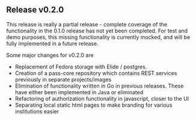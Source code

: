 ## Release v0.2.0

This release is really a partial release - complete coverage of the functionality in the 0.1.0 release 
has not yet been completed. For test and demo purposes, this missing functionality is currently mocked, and
will be fully implemented in a future release.

Some major changes for v0.2.0 are

* Replacement of Fedora storage with Elide / postgres.
* Creation of a pass-core repository which contains REST services previously in separate projects/images
* Elimination of functionality written in Go in previous releases. These have
either been implemented in Java or eliminated
* Refactoring of authorization functionality in javascript, closer to the UI
* Separating local static html pages to make branding for various institutions easier

